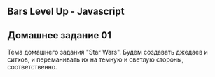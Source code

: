 ## Bars Level Up - Javascript

## Домашнее задание 01

Тема домашнего задания "Star Wars". Будем создавать джедаев и ситхов, и переманивать их
на темную и светлую стороны, соответственно.